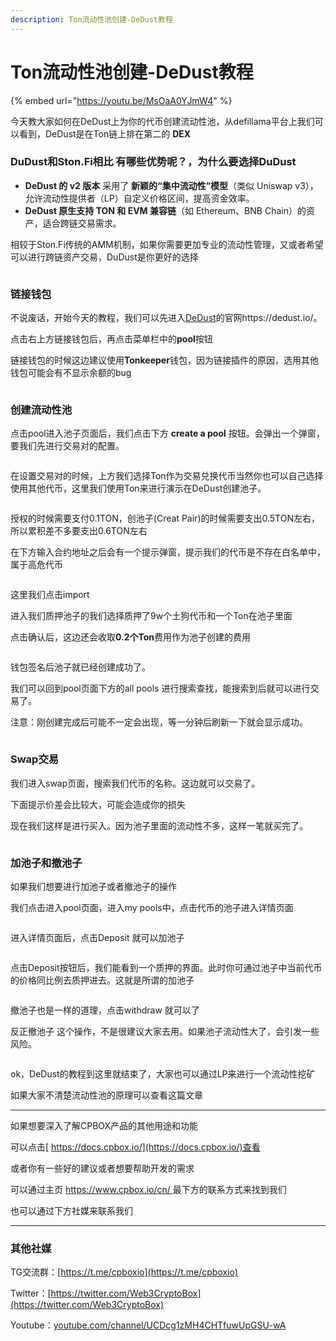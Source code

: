 ```yaml
---
description: Ton流动性池创建-DeDust教程
---
```


# Ton流动性池创建-DeDust教程

{% embed url="https://youtu.be/MsOaA0YJmW4" %}

今天教大家如何在DeDust上为你的代币创建流动性池，从defillama平台上我们可以看到，DeDust是在Ton链上排在第二的 **DEX**

### **DuDust和Ston.Fi相比 有哪些优势呢？，为什么要选择DuDust**

* **DeDust 的 v2 版本** 采用了 **新颖的“集中流动性”模型**（类似 Uniswap v3），允许流动性提供者（LP）自定义价格区间，提高资金效率。
* **DeDust 原生支持 TON 和 EVM 兼容链**（如 Ethereum、BNB Chain）的资产，适合跨链交易需求。

相较于Ston.Fi传统的AMM机制，如果你需要更加专业的流动性管理，又或者希望可以进行跨链资产交易，DuDust是你更好的选择

<figure><img src="../../.gitbook/assets/image (21).png" alt=""><figcaption></figcaption></figure>

### 链接钱包

不说废话，开始今天的教程，我们可以先进入[DeDust](https://dedust.io/)的官网https://dedust.io/。

点击右上方链接钱包后，再点击菜单栏中的**pool**按钮

链接钱包的时候这边建议使用**Tonkeeper**钱包，因为链接插件的原因，选用其他钱包可能会有不显示余额的bug

<figure><img src="../../.gitbook/assets/image (22).png" alt=""><figcaption></figcaption></figure>

### 创建流动性池

点击pool进入池子页面后，我们点击下方 **create a pool** 按钮。会弹出一个弹窗，要我们先进行交易对的配置。

<figure><img src="../../.gitbook/assets/image (23).png" alt=""><figcaption></figcaption></figure>

在设置交易对的时候，上方我们选择Ton作为交易兑换代币当然你也可以自己选择使用其他代币，这里我们使用Ton来进行演示在DeDust创建池子。

<figure><img src="../../.gitbook/assets/image (25).png" alt=""><figcaption></figcaption></figure>

授权的时候需要支付0.1TON，创池子(Creat Pair)的时候需要支出0.5TON左右，所以累积差不多要支出0.6TON左右

在下方输入合约地址之后会有一个提示弹窗，提示我们的代币是不存在白名单中，属于高危代币

<figure><img src="../../.gitbook/assets/image (27).png" alt=""><figcaption></figcaption></figure>

这里我们点击import

进入我们质押池子的我们选择质押了9w个土狗代币和一个Ton在池子里面

点击确认后，这边还会收取**0.2个Ton**费用作为池子创建的费用

<figure><img src="../../.gitbook/assets/image (29).png" alt=""><figcaption></figcaption></figure>

钱包签名后池子就已经创建成功了。

我们可以回到pool页面下方的all pools 进行搜索查找，能搜索到后就可以进行交易了。

注意：刚创建完成后可能不一定会出现，等一分钟后刷新一下就会显示成功。

<figure><img src="../../.gitbook/assets/image (31).png" alt=""><figcaption></figcaption></figure>

### Swap交易

我们进入swap页面，搜索我们代币的名称。这边就可以交易了。

下面提示价差会比较大，可能会造成你的损失

现在我们这样是进行买入。因为池子里面的流动性不多，这样一笔就买完了。

<figure><img src="../../.gitbook/assets/image (32).png" alt=""><figcaption></figcaption></figure>

### 加池子和撤池子

如果我们想要进行加池子或者撤池子的操作

我们点击进入pool页面，进入my pools中，点击代币的池子进入详情页面

<figure><img src="../../.gitbook/assets/image (33).png" alt=""><figcaption></figcaption></figure>

进入详情页面后，点击Deposit 就可以加池子

<figure><img src="../../.gitbook/assets/image (35).png" alt=""><figcaption></figcaption></figure>

点击Deposit按钮后，我们能看到一个质押的界面。此时你可通过池子中当前代币的价格同比例去质押进去。这就是所谓的加池子

<figure><img src="../../.gitbook/assets/image (36).png" alt=""><figcaption></figcaption></figure>

撤池子也是一样的道理，点击withdraw 就可以了&#x20;

反正撤池子 这个操作，不是很建议大家去用。如果池子流动性大了，会引发一些风险。

<figure><img src="../../.gitbook/assets/image (37).png" alt=""><figcaption></figcaption></figure>

ok，DeDust的教程到这里就结束了，大家也可以通过LP来进行一个流动性挖矿

如果大家不清楚流动性池的原理可以查看这篇文章

***

如果想要深入了解CPBOX产品的其他用途和功能

可以点击[ https://docs.cpbox.io/](https://docs.cpbox.io/)查看

或者你有一些好的建议或者想要帮助开发的需求

可以通过主页 [https://www.cpbox.io/cn/ ](https://www.cpbox.io/cn/)最下方的联系方式来找到我们

也可以通过下方社媒来联系我们

***

### 其他社媒

TG交流群：[https://t.me/cpboxio](https://t.me/cpboxio)

Twitter：[https://twitter.com/Web3CryptoBox](https://twitter.com/Web3CryptoBox)

Youtube：[youtube.com/channel/UCDcg1zMH4CHTfuwUpGSU-wA](../solana-gong-ju/solana-yi-jian-fa-bi.md)
